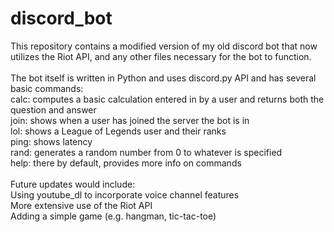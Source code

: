 # discord_bot
This repository contains a modified version of my old discord bot that now utilizes the Riot API, and any other files necessary for the bot to function.<br />
<br />
The bot itself is written in Python and uses discord.py API and has several basic commands:<br />
calc:  computes a basic calculation entered in by a user and returns both the question and answer<br />
join:  shows when a user has joined the server the bot is in<br />
lol:   shows a League of Legends user and their ranks<br />
ping:  shows latency<br />
rand:  generates a random number from 0 to whatever is specified<br />
help:  there by default, provides more info on commands<br />
<br />
Future updates would include:<br />
Using youtube_dl to incorporate voice channel features<br />
More extensive use of the Riot API<br />
Adding a simple game (e.g. hangman, tic-tac-toe)<br />
